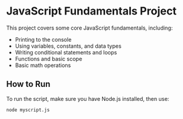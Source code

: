 # JavaScript Fundamentals Project

This project covers some core JavaScript fundamentals, including:
- Printing to the console
- Using variables, constants, and data types
- Writing conditional statements and loops
- Functions and basic scope
- Basic math operations

## How to Run

To run the script, make sure you have Node.js installed, then use:

```bash
node myscript.js
